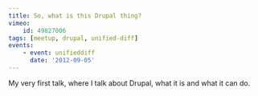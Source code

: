 ```yaml
---
title: So, what is this Drupal thing?
vimeo:
    id: 49827006
tags: [meetup, drupal, unified-diff]
events:
    - event: unifieddiff
      date: '2012-09-05'
---
```

My very first talk, where I talk about Drupal, what it is and what it can do.
